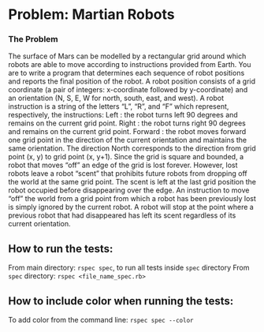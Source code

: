 
# Problem: Martian Robots

### The Problem

The surface of Mars can be modelled by a rectangular grid around which robots are able to move according to instructions provided from Earth. You are to write a program that determines each sequence of robot positions and reports the final position of the robot.
A robot position consists of a grid coordinate (a pair of integers: x-coordinate followed by y-coordinate) and an orientation (N, S, E, W for north, south, east, and west).
A robot instruction is a string of the letters “L”, “R”, and “F” which represent, respectively, the instructions:
Left : the robot turns left 90 degrees and remains on the current grid point.
Right : the robot turns right 90 degrees and remains on the current grid point.
Forward : the robot moves forward one grid point in the direction of the current orientation and maintains the same orientation.
The direction North corresponds to the direction from grid point (x, y) to grid point (x, y+1).
Since the grid is square and bounded, a robot that moves “off” an edge of the grid is lost forever.
However, lost robots leave a robot “scent” that prohibits future robots from dropping off the world at the same grid point. The scent is left at the last grid position the robot occupied before disappearing over the edge. An instruction to move “off” the world from a grid point from which a robot has been previously lost is simply ignored by the current robot. A robot will stop at the point where a previous robot that had disappeared has left its scent regardless of its current orientation.

## How to run the tests:
From main directory: `rspec spec`, to run all tests inside `spec` directory
From `spec` directory: `rspec <file_name_spec.rb>`

## How to include color when running the tests:
To add color from the command line: `rspec spec --color`
